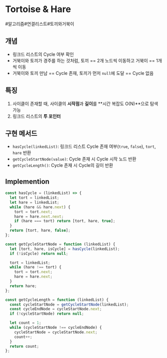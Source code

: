 # Tortoise & Hare

#알고리즘#연결리스트#토끼와거북이

## 개념
- 링크드 리스트의 Cycle 여부 확인
- 거북이와 토끼가 경주를 하는 것처럼, 토끼 == 2개 노드씩 이동하고 거북이 == 1개씩 이동
- 거북이와 토끼 만남 == Cycle 존재, 토끼가 먼저 `null`에 도달 == Cycle 없음

## 특징
1. 사이클이 존재할 때, 사이클의 **시작점**과 **길이**를 **시간 복잡도 O(N)**으로 탐색 가능
2. 링크드 리스트의 **투 포인터**

## 구현 메서드
- `hasCycle(linkedList)`: 링크드 리스트 Cycle 존재 여부(`true`, `false`), `tort`, `hare` 반환
- `getCycleStartNode(value)`: Cycle 존재 시 Cycle 시작 노드 반환
- `getCycleLength()`: Cycle 존재 시 Cycle의 길이 반환

## Implemention
```js
const hasCycle = (linkedList) => {
  let tort = linkedList;
  let hare = linkedList;
  while (hare && hare.next) {
    tort = tort.next;
    hare = hare.next.next;
    if (hare === tort) return [tort, hare, true];
  }
  return [tort, hare, false];
};

const getCycleStartNode = function (linkedList) {
  let [tort, hare, isCycle] = hasCycle(linkedList);
  if (!isCycle) return null;

  tort = linkedList;
  while (hare !== tort) {
    tort = tort.next;
    hare = hare.next;
  }
  return hare;
};

const getCycleLength = function (linkedList) {
  const cycleStartNode = getCycleStartNode(linkedList);
  const cycleEndNode = cycleStartNode.next;
  if (!cycleStartNode) return null;

  let count = 1;
  while (cycleStartNode !== cycleEndNode) {
    cycleStartNode = cycleStartNode.next;
    count++;
  }
  return count;
};
```
